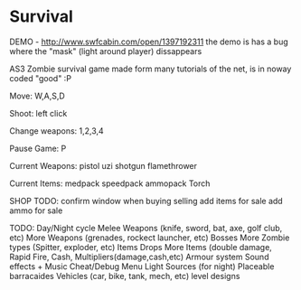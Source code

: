 Survival
========

DEMO - http://www.swfcabin.com/open/1397192311
the demo is has a bug where the "mask" (light around player) dissappears

AS3 Zombie survival game made form many tutorials of the net, is in noway coded "good" :P

Move: W,A,S,D

Shoot: left click

Change weapons: 1,2,3,4

Pause Game: P


Current Weapons:
pistol
uzi
shotgun
flamethrower

Current Items:
medpack
speedpack
ammopack
Torch

SHOP TODO:
confirm window when buying
selling
add items for sale
add ammo for sale


TODO:
Day/Night cycle
Melee Weapons (knife, sword, bat, axe, golf club, etc)
More Weapons (grenades, rockect launcher, etc)
Bosses
More Zombie types (Spitter, exploder, etc)
Items Drops
More Items (double damage, Rapid Fire, Cash, Multipliers(damage,cash,etc)
Armour system
Sound effects + Music
Cheat/Debug Menu
Light Sources (for night)
Placeable barracaides
Vehicles (car, bike, tank, mech, etc)
level designs


